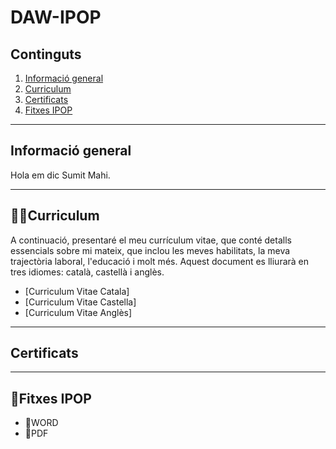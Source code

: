 # DAW-IPOP
## Continguts
  1. [Informació general](#informació-general)
  2. [Curriculum](#curriculum)
  3. [Certificats](#certificats)
  4. [Fitxes IPOP](#fitxes-IPOP)
     

***
## Informació general
Hola em dic Sumit Mahi.

***

## 👨‍💻Curriculum
A continuació, presentaré el meu currículum vitae, que conté detalls essencials sobre mi mateix, que inclou les meves habilitats, la meva trajectòria laboral, l'educació i molt més. Aquest document es lliurarà en tres idiomes: català, castellà i anglès.
* [Curriculum Vitae Catala]
* [Curriculum Vitae Castella]
* [Curriculum Vitae Anglès]


***

## Certificats

***

## 📁Fitxes IPOP
  -  📄WORD
  -  📄PDF


